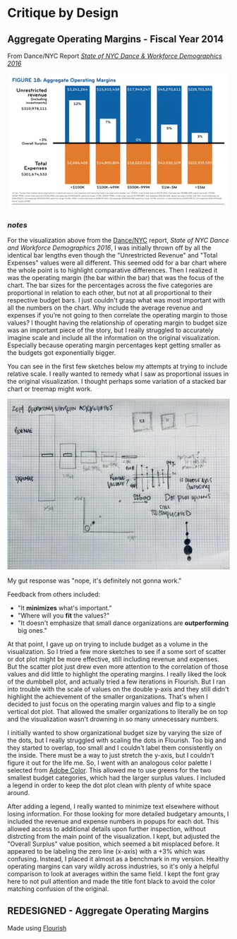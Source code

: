 # Critique by Design

## Aggregate Operating Margins - Fiscal Year 2014
From Dance/NYC Report [*State of NYC Dance & Workforce Demographics 2016*](https://culturaldata.org/media/1452/state-of-nyc-dance-and-workforce-demographics-online-version.pdf)

![](AboutMePics/OMscreenshot.png)

### *notes*
For the visualization above from the [Dance/NYC](https://culturaldata.org/media/1452/state-of-nyc-dance-and-workforce-demographics-online-version.pdf) report, *State of NYC Dance and Workforce Demographics 2016*, I was initially thrown off by all the identical bar lengths even though the "Unrestricted Revenue" and "Total Expenses" values were all different. This seemed odd for a bar chart where the whole point is to highlight comparative differences. Then I realized it was the operating margin (the bar within the bar) that was the focus of the chart. The bar sizes for the percentages across the five categories are proportional in relation to each other, but not at all proportional to their respective budget bars. I just couldn't grasp what was most important with all the numbers on the chart. Why include the average revenue and expenses if you’re not going to then correlate the operating margin to those values? I thought having the relationship of operating margin to budget size was an important piece of the story, but I really struggled to accurately imagine scale and include all the information on the original visualization. Especially because operating margin percentages kept getting smaller as the budgets got exponentially bigger. 

You can see in the first few sketches below my attempts at trying to include relative scale. I really wanted to remedy what I saw as proportional issues in the original visualization. I thought perhaps some variation of a stacked bar chart or treemap might work.

![](AboutMePics/Sketch_3:4.JPG)

My gut response was "nope, it's definitely not gonna work."

Feedback from others included:
* "It **minimizes** what's important."
* "Where will you **fit** the values?"
* "It doesn't emphasize that small dance organizations are **outperforming** big ones."

At that point, I gave up on trying to include budget as a volume in the visualization. So I tried a few more sketches to see if a some sort of scatter or dot plot might be more effective, still including revenue and expenses. But the scatter plot just drew even more attention to the correlation of those values and did little to highlight the operating margins. I really liked the look of the dumbbell plot, and actually tried a few iterations in Flourish. But I ran into trouble with the scale of values on the double y-axis and they still didn't highlight the achievement of the smaller organizations. That's when I decided to just focus on the operating margin values and flip to a single vertical dot plot. That allowed the smaller organizations to literally be on top and the visualization wasn't drowning in so many unnecessary numbers. 

I initially wanted to show organizational budget size by varying the size of the dots, but I really struggled with scaling the dots in Flourish. Too big and they started to overlap, too small and I couldn't label them consistently on the inside. There must be a way to just stretch the y-axis, but I couldn't figure it out for the life me. So, I went with an analogous color palette I selected from [Adobe Color](https://color.adobe.com/create/color-wheel). This allowed me to use greens for the two smallest budget categories, which had the larger surplus values. I included a legend in order to keep the dot plot clean with plenty of white space around. 

After adding a legend, I really wanted to minimize text elsewhere without losing information. For those looking for more detailed budgetary amounts, I included the revenue and expense numbers in popups for each dot. This allowed access to additional details upon further inspection, without distrcting from the main point of the visualization. I kept, but adjusted the "Overall Surplus" value position, which seemed a bit misplaced before. It appeared to be labeling the zero line (x-axis) with a +3% which was confusing. Instead, I placed it almost as a benchmark in my version. Healthy operating margins can vary wildly across industries, so it's only a helpful comparison to look at averages within the same field. I kept the font gray here to not pull attention and made the title font black to avoid the color matching confusion of the original.

## REDESIGNED - Aggregate Operating Margins
Made using [Flourish](https://flourish.studio/)

<div class="flourish-embed flourish-scatter" data-src="visualisation/4384351"><script src="https://public.flourish.studio/resources/embed.js"></script></div>
